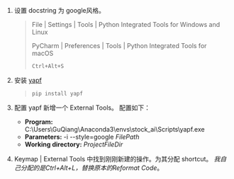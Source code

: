1. 设置 docstring 为 google风格。
    > File | Settings | Tools | Python Integrated Tools for Windows and Linux
    > 
    > PyCharm | Preferences | Tools | Python Integrated Tools for macOS
    > 
    > `Ctrl+Alt+S`

2. 安装 [yapf](https://github.com/google/yapf)
    > `pip install yapf`
    
3. 配置 yapf
    新增一个 External Tools。 配置如下：
    * **Program:** C:\Users\GuQiang\Anaconda3\envs\stock_ai\Scripts\yapf.exe
    * **Parameters:** -i --style=google $FilePath$
    * **Working directory:** $ProjectFileDir$
    
4. Keymap | External Tools 中找到刚刚新建的操作。为其分配 shortcut。
*我自己分配的是Ctrl+Alt+L，替换原本的Reformat Code*。